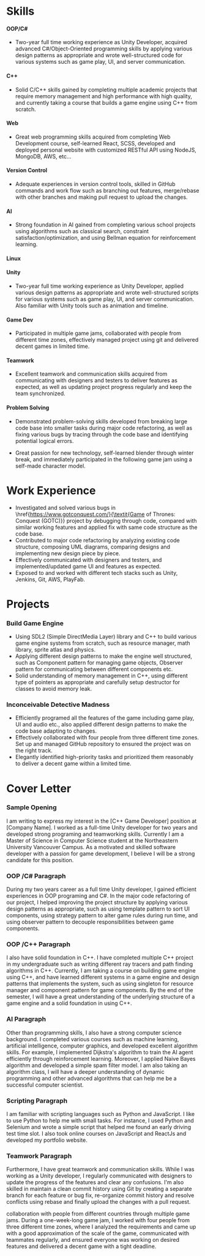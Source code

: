# Skills
#### OOP/C\#
- Two-year full time working experience as Unity Developer, acquired advanced C\#/Object-Oriented programming skills by applying various design patterns as appropriate and wrote well-structured code for various systems such as game play, UI, and server communication.

#### C++
- Solid C/C++ skills gained by completing multiple academic projects that require memory management and high performance with high quality, and currently taking a course that builds a game engine using C++ from scratch.

#### Web
- Great web programming skills acquired from completing Web Development course, self-learned React, SCSS, developed and deployed personal website with customized RESTful API using NodeJS, MongoDB, AWS, etc...  

#### Version Control
- Adequate experiences in version control tools, skilled in GitHub commands and work flow such as branching out features, merge/rebase with other branches and making pull request to upload the changes.

#### AI
- Strong foundation in AI gained from completing various school projects using algorithms such as classical search, constraint satisfaction/optimization, and using Bellman equation for reinforcement learning.

#### Linux
#### Unity
- Two-year full time working experience as Unity Developer, applied various design patterns as appropriate and wrote well-structured scripts for various systems such as game play, UI, and server communication. Also familiar with Unity tools such as animation and timeline.

#### Game Dev
- Participated in multiple game jams, collaborated with people from different time zones, effectively managed project using git and delivered decent games in limited time.

#### Teamwork
- Excellent teamwork and communication skills acquired from communicating with designers and testers to deliver features as expected, as well as updating project progress regularly and keep the team synchronized.

#### Problem Solving
- Demonstrated problem-solving skills developed from breaking large code base into smaller tasks during major code refactoring, as well as fixing various bugs by tracing through the code base and identifying potential logical errors.  

- Great passion for new technology, self-learned blender through winter break, and immediately participated in the following game jam using a self-made character model.

# Work Experience
- Investigated and solved various bugs in \href{https://www.gotconquest.com/}{\textit{Game of Thrones: Conquest (GOTC)}} project by debugging through code, compared with similar working features and applied fix with same code structure as the code base.
- Contributed to major code refactoring by analyzing existing code structure, composing UML diagrams, comparing designs and implementing new design piece by piece.
- Effectively communicated with designers and testers, and implemented/updated game UI and features as expected.
- Exposed to and worked with different tech stacks such as Unity, Jenkins, Git, AWS, PlayFab.

# Projects
###  Build Game Engine
- Using SDL2 (Simple DirectMedia Layer) library and C++ to build various game engine systems from scratch, such as resource manager, math library, sprite atlas and physics.
- Applying different design patterns to make the engine well structured, such as Component pattern for managing game objects, Observer pattern for communicating between different components etc.
- Solid understanding of memory management in C++, using different type of pointers as appropriate and carefully setup destructor for classes to avoid memory leak.

###  Inconceivable Detective Madness
- Efficiently programed all the features of the game including game play, UI and audio etc., also applied different design patterns to make the code base adapting to changes.
- Effectively collaborated with four people from three different time zones. Set up and managed GitHub repository to ensured the project was on the right track.
- Elegantly identified high-priority tasks and prioritized them reasonably to deliver a decent game within a limited time.



# Cover Letter
### Sample Opening
I am writing to express my interest in the [C++ Game Developer] position at [Company Name]. I worked as a full-time Unity developer for two years and developed strong programing and teamworking skills. Currently I am a Master of Science in Computer Science student at the Northeastern University Vancouver Campus. As a motivated and skilled software developer with a passion for game development, I believe I will be a strong candidate for this position.

### OOP /C\# Paragraph
During my two years career as a full time Unity developer, I gained efficient experiences in OOP programing and C\#. In the major code refactoring of our project, I helped improving the project structure by applying various design patterns as appropriate, such as using template pattern to sort UI components, using strategy pattern to alter game rules during run time, and using observer pattern to decouple responsibilities between game components.

### OOP /C++ Paragraph
I also have solid foundation in C++. I have completed multiple C++ project in my undergraduate such as writing different ray tracers and path finding algorithms in C++. Currently, I am taking a course on building game engine using C++, and have learned different systems in a game engine and design patterns that implements the system, such as using singleton for resource manager and component pattern for game components. By the end of the semester, I will have a great understanding of the underlying structure of a game engine and a solid foundation in using C++.

### AI Paragraph
Other than programming skills, I also have a strong computer science background. I completed various courses such as machine learning, artificial intelligence, computer graphics, and developed excellent algorithm skills. For example, I implemented Dijkstra's algorithm to train the AI agent efficiently through reinforcement learning. Moreover, I applied Naive Bayes algorithm and developed a simple spam filter model. I am also taking an algorithm class, I will have a deeper understanding of dynamic programming and other advanced algorithms that can help me be a successful computer scientist.

### Scripting Paragraph
I am familiar with scripting languages such as Python and JavaScript. I like to use Python to help me with small tasks. For instance, I used Python and Selenium and wrote a simple script that helped me found an early driving test time slot. I also took online courses on JavaScript and ReactJs and developed my portfolio website. 


### Teamwork Paragraph
Furthermore, I have great teamwork and communication skills. While I was working as a Unity developer, I regularly communicated with designers to update the progress of the features and clear any confusions. I'm also skilled in maintain a clean commit history using Git by creating a separate branch for each feature or bug fix, re-organize commit history and resolve conflicts using rebase and finally upload the changes with a pull request. 

collaboration with people from different countries through multiple game jams. During a one-week-long game jam, I worked with four people from three different time zones, where I analyzed the requirements and came up with a good approximation of the scale of the game, communicated with teammates regularly, and ensured everyone was working on desired features and delivered a decent game with a tight deadline.